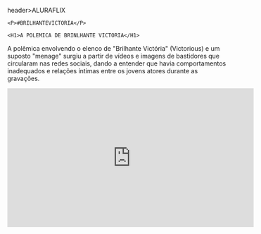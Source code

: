 header>ALURAFLIX</HEADER>
 
    <P>#BRILHANTEVICTORIA</P>

    <H1>A POLEMICA DE BRINLHANTE VICTORIA</H1>

<P>A polêmica envolvendo o elenco de "Brilhante Victória" (Victorious) e um suposto "menage" surgiu a partir de vídeos e imagens de bastidores que circularam nas redes sociais, dando a entender que havia comportamentos inadequados e relações íntimas entre os jovens atores durante as gravações.</P>

<iframe width="560" height="315" src="https://www.youtube.com/embed/vZFdwWPFL_E?si=A-olzUItzCOIctoW" title="YouTube video player" frameborder="0" allow="accelerometer; autoplay; clipboard-write; encrypted-media; gyroscope; picture-in-picture; web-share" referrerpolicy="strict-origin-when-cross-origin" allowfullscreen></iframe>

